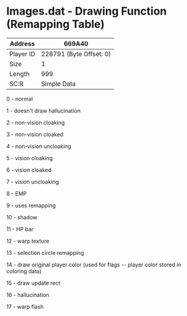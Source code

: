
#  Images.dat - Drawing Function (Remapping Table)
Address   | 669A40
----------|-------------
Player ID | 228791 (Byte Offset: 0)
Size 	  | 1
Length 	  | 999
SC:R      | Simple Data

0 - normal
1 - doesn't draw hallucination
2 - non-vision cloaking
3 - non-vision cloaked
4 - non-vision uncloaking
5 - vision cloaking
6 - vision cloaked
7 - vision uncloaking
8 - EMP
9 - uses remapping
10 - shadow
11 - HP bar
12 - warp texture
13 - selection circle remapping
14 - draw original player color (used for flags -- player color stored in coloring data)
15 - draw update rect
16 - hallucination
17 - warp flash
